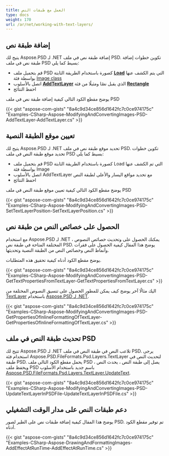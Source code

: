 ```yaml
---
title: العمل مع طبقات النص
type: docs
weight: 170
url: /ar/net/working-with-text-layers/
---
```


## **إضافة طبقة نص**
يتيح لك Aspose.PSD لـ .NET إضافة طبقة نص في ملف PSD. تكوين خطوات إضافة طبقة نص في ملف PSD بسيط كما يلي:

- قم بتحميل ملف PSD كصورة باستخدام الطريقة الثابتة [**Load**](https://reference.aspose.com/psd/net/aspose.psd/image/methods/load/index) التي يتم الكشف عنها بواسطة فئة [Image class](https://reference.aspose.com/psd/net/aspose.psd/image)
- اتصل بالأسلوب [**AddTextLayer**](https://reference.aspose.com/psd/net/aspose.psd/fileformats/psd/psdimage/methods/addtextlayer) الذي يقبل نصًا ومثيلًا من فئة [**Rectangle**](https://reference.aspose.com/psd/net/aspose.psd/rectangle)
- احفظ النتائج

يوضح مقطع الكود التالي كيفية إضافة طبقة نص في ملف PSD

{{< gist "aspose-com-gists" "8a4c9d34ce856d1642fc7c0ce974175c" "Examples-CSharp-Aspose-ModifyingAndConvertingImages-PSD-AddTextLayer-AddTextLayer.cs" >}}

## **تعيين موقع الطبقة النصية**
يتيح لك Aspose.PSD لـ .NET تحديد موقع طبقة نص في ملف PSD. تكوين خطوات تحديد موقع طبقة النص في ملف PSD بسيط كما يلي:

- قم بتحميل ملف PSD كصورة باستخدام الطريقة الثابتة Load التي تم الكشف عنها بواسطة فئة Image
- اتصل بالأسلوب AddTextLayer مع تحديد مواقع اليسار والأعلى لطبقة النص
- احفظ النتائج

يوضح مقطع الكود التالي كيفية تعيين موقع طبقة النص في ملف PSD

{{< gist "aspose-com-gists" "8a4c9d34ce856d1642fc7c0ce974175c" "Examples-CSharp-Aspose-ModifyingAndConvertingImages-PSD-SetTextLayerPosition-SetTextLayerPosition.cs" >}}

## **الحصول على خصائص النص من طبقة نص**
مع استخدام Aspose.PSD لـ .NET ، يمكنك الحصول على وتحديث خصائص النصوص المختلفة المتاحة في طبقة نص PSD. يوضح هذا المقال كيفية الحصول على فقرات وأنماط النص وخصائص النص من الطبقة النصية وتحديثها.

يوضح مقطع الكود أدناه كيفية تحقيق هذه المتطلبات.

{{< gist "aspose-com-gists" "8a4c9d34ce856d1642fc7c0ce974175c" "Examples-CSharp-Aspose-ModifyingAndConvertingImages-PSD-GetTextPropertiesFromTextLayer-GetTextPropertiesFromTextLayer.cs" >}}

اليك مثالًا آخر يوضح كيف يمكن للمطور الحصول على تنسيق النصوص المختلفة من [TextLayer](https://reference.aspose.com/net/psd/aspose.psd.fileformats.psd.layers/textlayer) باستخدام [Aspose.PSD لـ .NET](https://products.aspose.com/psd/net).

{{< gist "aspose-com-gists" "8a4c9d34ce856d1642fc7c0ce974175c" "Examples-CSharp-Aspose-ModifyingAndConvertingImages-PSD-GetPropertiesOfInlineFormattingOfTextLayer-GetPropertiesOfInlineFormattingOfTextLayer.cs" >}}

## **تحديث طبقة النص في ملف PSD**
تتيح لك Aspose.PSD لـ .NET تلاعب النص في طبقة النص في ملف PSD. يرجى استخدام فئة Aspose.PSD.FileFormats.Psd.Layers.TextLayer لتحديث النص في طبقة PSD. يحمل مقطع الكود التالي ملف PSD ، يصل إلى طبقة النص ، يحدث النص ويحفظ ملف PSD باسم جديد باستخدام الأسلوب [Aspose.PSD.FileFormats.Psd.Layers.TextLayer.UpdateText](https://reference.aspose.com/psd/net/aspose.psd.fileformats.psd.layers/textlayer/methods/updatetext/index).


{{< gist "aspose-com-gists" "8a4c9d34ce856d1642fc7c0ce974175c" "Examples-CSharp-Aspose-ModifyingAndConvertingImages-PSD-UpdateTextLayerInPSDFile-UpdateTextLayerInPSDFile.cs" >}}

## **دعم طبقات النص على مدار الوقت التشغيلي**
يوضح هذا المقال كيفية إضافة طبقات نص على الطير لصور PSD. تم توفير مقطع الكود أدناه.

{{< gist "aspose-com-gists" "8a4c9d34ce856d1642fc7c0ce974175c" "Examples-CSharp-Aspose-DrawingAndFormattingImages-AddEffectAtRunTime-AddEffectAtRunTime.cs" >}}